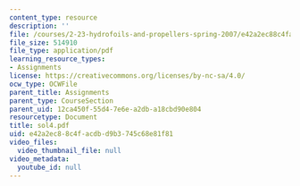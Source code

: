 ```yaml
---
content_type: resource
description: ''
file: /courses/2-23-hydrofoils-and-propellers-spring-2007/e42a2ec88c4facdbd9b3745c68e81f81_sol4.pdf
file_size: 514910
file_type: application/pdf
learning_resource_types:
- Assignments
license: https://creativecommons.org/licenses/by-nc-sa/4.0/
ocw_type: OCWFile
parent_title: Assignments
parent_type: CourseSection
parent_uid: 12ca450f-55d4-7e6e-a2db-a18cbd90e804
resourcetype: Document
title: sol4.pdf
uid: e42a2ec8-8c4f-acdb-d9b3-745c68e81f81
video_files:
  video_thumbnail_file: null
video_metadata:
  youtube_id: null
---
```

